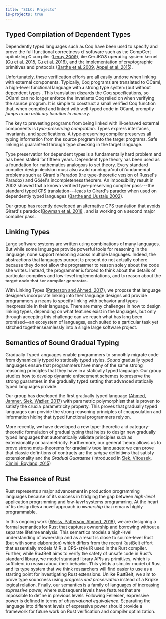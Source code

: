 ```yaml
---
title: "SILC: Projects"
is-projects: true
---
```


<!-- ## Secure Compilation -->

<!-- dolor sit amet, consectetur adipiscing elit, sed do eiusmod tempor incididunt ut -->
<!-- labore et dolore magna aliqua. Ut enim ad minim veniam, quis nostrud -->
<!-- exercitation ullamco laboris nisi ut aliquip ex ea commodo consequat. Duis aute -->
<!-- irure dolor in reprehenderit in voluptate velit esse cillum dolore eu fugiat -->
<!-- nulla pariatur. Excepteur sint occaecat cupidatat non proident, sunt in culpa -->
<!-- qui officia deserunt mollit anim id est laborum.  -->

## Typed Compilation of Dependent Types
Dependently typed languages such as Coq have been used to specify and prove the full
functional correctness of software such as the CompCert optimizing C compiler ([Leroy 2009][#leroy2009]), the
CertiKOS operating system kernel ([Gu et al. 2015][#gu2015], [Gu et al. 2016][#gu2016]), and the
implementation of cryptographic primitives and protocols ([Barthe et al. 2009][#barthe2009], [Appel et
al. 2015][#appel2015]).

Unfortunately, these verification efforts are all easily undone when linking with external components.
Typically, Coq programs are translated to OCaml, a high-level functional language with a strong type
system (but without dependent types).
This translation discards the Coq specifications, so OCaml can no longer enforce the
invariants Coq relied on when verifying the source program.
It is simple to construct a small verified Coq function that, when compiled and linked with well-typed
code in OCaml, promptly *jumps to an arbitrary location in memory*.

The key to preventing programs from being linked with ill-behaved external components is
*type-preserving compilation*.
Types express interfaces, invariants, and specifications.
A type-preserving compiler preserves all typing information from the source program into the target
programs.
Safe linking is guaranteed through type checking in the target language.

Type preservation for dependent types is a fundamentally hard problem and has been stalled for fifteen
years.
Dependent type theory has been used as a foundation for mathematics analogous to set theory.
Every standard compiler design decision must also avoid running afoul of fundamental problems such as
Girard's Paradox (the type-theoretic version of Russel's Paradox) and Gödel's incompleteness
theorem.
An impossibility result in 2002 showed that a known verified type-preserving compiler
pass---the standard typed CPS translation---leads to Girard's paradox when used on dependently typed
languages ([Barthe and Uustalu 2002][#barthe2002]).

Our group has recently developed an alternative CPS translation that avoids Girard's paradox
([Bowman et al. 2018][#bowman2018]), and is working on a second major compiler pass.

[#appel2015]: http://doi.org/10.1145/2701415 "Verification of a Cryptographic Primitive: SHA-256"
[#barthe2002]: http://doi.org/10.1145/509799.503043 "CPS Translating Inductive and Coinductive Types"
[#barthe2009]: http://doi.org/10.1145/1480881.1480894 "Formal Certification of Code-based Cryptographic Proofs"
[#gu2015]: http://doi.org/10.1145/2775051.2676975  "Deep Specifications and Certified Abstraction Layers"
[#gu2016]: https://www.usenix.org/conference/osdi16/technical-sessions/presentation/gu  "CertiKOS: An Extensible Architecture for Building Certified Concurrent OS Kernels"
[#leroy2009]: http://doi.org/10.1007/s10817-009-9155-4 "A Formally Verified Compiler Back-end"
[#bowman2018]: https://www.williamjbowman.com/papers/#cps-sigma "Type-Preserving CPS for Σ and Π Types is Not Not Possible"

## Linking Types 

Large software systems are written using combinations of many languages. But
while some languages provide powerful tools for reasoning in the language, none
support reasoning across multiple languages. Indeed, the abstractions that
languages purport to present do not actually cohere because they do not allow
the programmer to reason solely about the code she writes. Instead, the
programmer is forced to think about the details of particular compilers and
low-level implementations, and to reason about the target code that her compiler
generates.

With Linking Types ([Patterson and Ahmed, 2017][lt-snapl]), we propose that language
designers incorporate linking into their language designs and provide
programmers a means to specify linking with behavior and types inexpressible in
their language. There are many challenges in how to design linking types,
depending on what features exist in the languages, but only through accepting
this challenge can we reach what has long been promised—an ecosystem of
languages, each suited to a particular task yet stitched together seamlessly
into a single large software project.
 
[lt-snapl]: https://dbp.io/pubs/2017/linking-types.pdf

 
## Semantics of Sound Gradual Typing

Gradually Typed languages enable programmers to smoothly migrate code
from dynamically typed to statically typed styles.
*Sound* gradually typed languages ensure that programmers have many of
the same strong reasoning principles that they have in a statically
typed language.
Our group studies how to develop dynamic enforcement schemes to
preserve the strong guarantees in the gradually typed setting that
advanced statically typed languages provide.

Our group has developed the first gradually typed language ([Ahmed,
Jamner, Siek, Wadler, 2017][grad-poly]) with parametric polymorphism
that is proven to satisfy the crucial parametricity property. This
proves that gradually typed languages can provide the strong reasoning
principles of encapsulation and information hiding that typed
functional programmers rely on.

More recently, we have developed a new type-theoretic and
category-theoretic formulation of gradual typing that helps to design
new gradually typed languages that automatically validate principles
such as extensionality or parametricity.  Furthermore, our general
theory allows us to prove strong meta-theorems for gradually type
languages: we can prove that classic definitions of contracts are the
*unique* definitions that satisfy extensionality and the *Gradual
Guarantee* (introduced in  [Siek, Vitousek, Cimini, Boyland, 2015][refined])

[grad-poly]: https://dl.acm.org/citation.cfm?doid=3136534.3110283
[refined]: http://snapl.org/2015/abstracts/full/Siek.html

## The Essence of Rust

Rust represents a major advancement in production programming languages because
of its success in bridging the gap between *high-level* application programming
and *low-level* systems programming. At the heart of its design lies a novel
approach to *ownership* that remains highly programmable.

In this ongoing work ([Weiss, Patterson, Ahmed, 2018][oxide-ml]), we are
designing a formal semantics for Rust that captures ownership and borrowing
without a separate lifetime analysis. This semantics models a high-level
understanding of ownership and as a result is close to source-level Rust (but
with some elaboration) which differs from the recent RustBelt effort that
essentially models MIR, a CPS-style IR used in the Rust compiler. Further,
while RustBelt aims to verify the safety of unsafe code in Rust’s standard
library, we model standard library APIs as primitives, which is sufficient to
reason about their behavior. This yields a simpler model of Rust and its type
system that we think researchers will find easier to use as a starting point
for investigating Rust extensions. Unlike RustBelt, we aim to prove type
soundness using *progress and preservation* instead of a Kripke logical
relation. Finally, our semantics is a family of languages of increasing
*expressive power*, where subsequent levels have features that are impossible
to define in previous levels. Following Felleisen, expressive power is defined
in terms of *observational equivalence*. Separating the language into different
levels of expressive power should provide a framework for future work on Rust
verification and compiler optimization.

[oxide-ml]: https://aaronweiss.us/pubs/ml18.pdf
